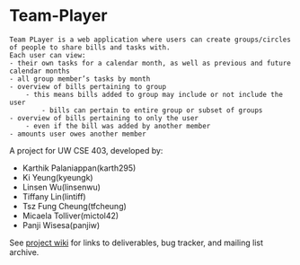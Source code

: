 Team-Player
===========

	Team PLayer is a web application where users can create groups/circles of people to share bills and tasks with. 
	Each user can view:
	- their own tasks for a calendar month, as well as previous and future calendar months
	- all group member’s tasks by month
	- overview of bills pertaining to group
		- this means bills added to group may include or not include the user
			- bills can pertain to entire group or subset of groups
	- overview of bills pertaining to only the user
		- even if the bill was added by another member
	- amounts user owes another member

  A project for UW CSE 403, developed by:
  - Karthik Palaniappan(karth295)
  - Ki Yeung(kyeungk)
  - Linsen Wu(linsenwu)
  - Tiffany Lin(lintiff)
  - Tsz Fung Cheung(tfcheung)
  - Micaela Tolliver(mictol42)
  - Panji Wisesa(panjiw)

See <a href="https://github.com/panjiw/Team-Player/wiki">project wiki</a> for links to deliverables, bug tracker, and mailing list archive. 
